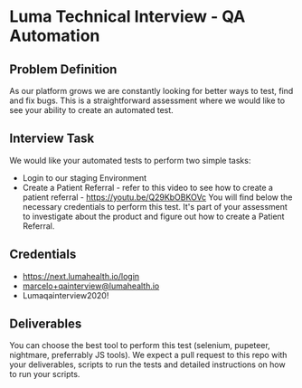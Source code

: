 # Luma Technical Interview - QA Automation

## Problem Definition
As our platform grows we are constantly looking for better ways to test, find and fix bugs.
This is a straightforward assessment where we would like to see your ability to create an automated test.

## Interview Task
We would like your automated tests to perform two simple tasks:
- Login to our staging Environment
- Create a Patient Referral - refer to this video to see how to create a patient referral - https://youtu.be/Q29KbOBKOVc
You will find below the necessary credentials to perform this test.
It's part of your assessment to investigate about the product and figure out how to create a Patient Referral. 

## Credentials
- https://next.lumahealth.io/login
- marcelo+qainterview@lumahealth.io
- Lumaqainterview2020!

## Deliverables
You can choose the best tool to perform this test (selenium, pupeteer, nightmare, preferrably JS tools).
We expect a pull request to this repo with your deliverables, scripts to run the tests and detailed instructions on how to run your scripts.
